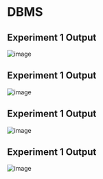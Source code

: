 # DBMS
## Experiment 1 Output
![image](https://user-images.githubusercontent.com/112066426/193741413-8d15c80c-ad4c-407e-b45c-10ca6202b1c5.png)
## Experiment 1 Output
![image](https://user-images.githubusercontent.com/112066426/193741665-daa5935c-1843-4605-a3c7-b0d1a81b4c6d.png)
## Experiment 1 Output
![image](https://user-images.githubusercontent.com/112066426/193741874-df2452c6-dfe7-4938-bd80-fc20bb8429b1.png)
## Experiment 1 Output
![image](https://user-images.githubusercontent.com/112066426/193742058-dd59ba13-eb73-4ccf-9fc2-e4b72db198a0.png)
